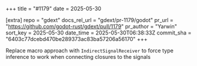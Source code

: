 +++
title = "#1179"
date = 2025-05-30

[extra]
repo = "gdext"
docs_rel_url = "gdext/pr-1179/godot"
pr_url = "https://github.com/godot-rust/gdext/pull/1179"
pr_author = "Yarwin"
sort_key = 2025-05-30
date_time = 2025-05-30T06:38:33Z
commit_sha = "6403c77dcebd470be289373ac83ba57206a56170"
+++

Replace macro approach with `IndirectSignalReceiver` to force type inference to work when connecting closures to the signals
